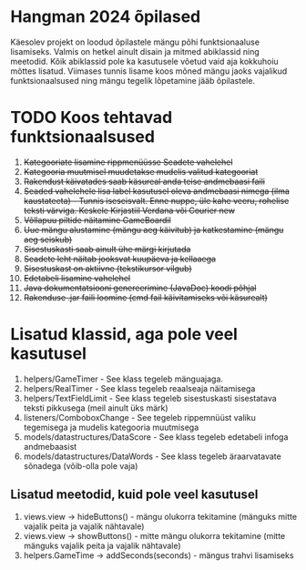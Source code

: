 # Hangman 2024 õpilased

Käesolev projekt on loodud õpilastele mängu põhi funktsionaaluse lisamiseks. Valmis on hetkel ainult disain ja mitmed
abiklassid ning meetodid. Kõik abiklassid pole ka kasutusele võetud vaid aja kokkuhoiu mõttes lisatud. Viimases tunnis
lisame koos mõned mängu jaoks vajalikud funktsionaalsused ning mängu tegelik lõpetamine jääb õpilastele.

# TODO Koos tehtavad funktsionaalsused 
1. ~~Kategooriate lisamine rippmenüüsse Seadete vahelehel~~
2. ~~Kategooria muutmisel muudetakse mudelis valitud kategooriat~~
3. ~~Rakendust käivatades saab käsureal anda teise andmebaasi faili~~
4. ~~Seaded vahelehele lisa label kasutusel oleva andmebaasi nimega (ilma kaustateeta) - Tunnis iseseisvalt. Enne nuppe, üle kahe veeru, rohelise teksti värviga. Keskele Kirjastiil Verdana või Courier new~~ 
5. ~~Võllapuu piltide näitamine GameBoardil~~
6. ~~Uue mängu alustamine (mängu aeg käivitub) ja katkestamine (mängu aeg seiskub)~~
7. ~~Sisestuskasti saab ainult ühe märgi kirjutada~~
8. ~~Seadete leht näitab jooksvat kuupäeva ja kellaaega~~
9. ~~Sisestuskast on aktiivne (tekstikursor vilgub)~~
10. ~~Edetabeli lisamine vahelehel~~
11. ~~Java dokumentatsiooni genereerimine (JavaDoc) koodi põhjal~~
12. ~~Rakenduse .jar faili loomine (cmd fail käivitamiseks või käsurealt)~~

# Lisatud klassid, aga pole veel kasutusel
1. helpers/GameTimer - See klass tegeleb mänguajaga.
2. helpers/RealTimer - See klass tegeleb reaalseaja näitamisega
3. helpers/TextFieldLimit - See klass tegeleb sisestuskasti sisestatava teksti pikkusega (meil ainult üks märk)
4. listeners/ComboboxChange - See tegeleb rippemnüüst valiku tegemisega ja mudelis kategooria muutmisega
4. models/datastructures/DataScore - See klass tegeleb edetabeli infoga andmebaasist
5. models/datastructures/DataWords - See klass tegeleb äraarvatavate sõnadega (võib-olla pole vaja)

## Lisatud meetodid, kuid pole veel kasutusel
1. views.view -> hideButtons() - mängu olukorra tekitamine (mänguks mitte vajalik peita ja vajalik nähtavale)
2. views.view -> showButtons() - mitte mängu olukorra tekitamine (mitte mänguks vajalik peita ja vajalik nähtavale)
3. helpers.GameTime -> addSeconds(seconds) - mängus trahvi lisamiseks
